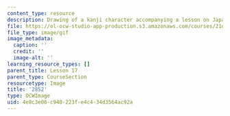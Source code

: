```yaml
---
content_type: resource
description: Drawing of a kanji character accompanying a lesson on Japanese.
file: https://ol-ocw-studio-app-production.s3.amazonaws.com/courses/21g-504-japanese-iv-spring-2009/4e8c3e06c940223fe4c434d3564ac92a_2852.gif
file_type: image/gif
image_metadata:
  caption: ''
  credit: ''
  image-alt: ''
learning_resource_types: []
parent_title: Lesson 17
parent_type: CourseSection
resourcetype: Image
title: '2852'
type: OCWImage
uid: 4e8c3e06-c940-223f-e4c4-34d3564ac92a
---
```

